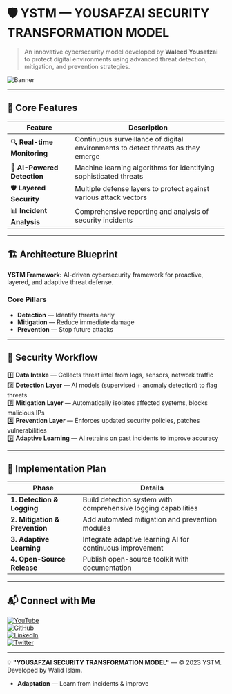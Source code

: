 # 🛡️ YSTM — YOUSAFZAI SECURITY TRANSFORMATION MODEL

> An innovative cybersecurity model developed by **Waleed Yousafzai** to protect digital environments using advanced threat detection, mitigation, and prevention strategies.

![Banner](https://via.placeholder.com/1200x300/1a237e/ffffff?text=YSTM+-+Your+Shield+to+Threat+Management)

---

## 🚀 Core Features  

| Feature | Description |
|---------|-------------|
| 🔍 **Real-time Monitoring** | Continuous surveillance of digital environments to detect threats as they emerge |
| 🧠 **AI-Powered Detection** | Machine learning algorithms for identifying sophisticated threats |
| 🛡️ **Layered Security** | Multiple defense layers to protect against various attack vectors |
| 📊 **Incident Analysis** | Comprehensive reporting and analysis of security incidents |

---

## 🏗️ Architecture Blueprint  

**YSTM Framework:** AI-driven cybersecurity framework for proactive, layered, and adaptive threat defense.

### Core Pillars  
- **Detection** — Identify threats early  
- **Mitigation** — Reduce immediate damage  
- **Prevention** — Stop future attacks  



---

## 🔄 Security Workflow  

1️⃣ **Data Intake** — Collects threat intel from logs, sensors, network traffic  
2️⃣ **Detection Layer** — AI models (supervised + anomaly detection) to flag threats  
3️⃣ **Mitigation Layer** — Automatically isolates affected systems, blocks malicious IPs  
4️⃣ **Prevention Layer** — Enforces updated security policies, patches vulnerabilities  
5️⃣ **Adaptive Learning** — AI retrains on past incidents to improve accuracy  

---

## 📅 Implementation Plan  

| Phase | Details |
|-------|---------|
| **1. Detection & Logging** | Build detection system with comprehensive logging capabilities |
| **2. Mitigation & Prevention** | Add automated mitigation and prevention modules |
| **3. Adaptive Learning** | Integrate adaptive learning AI for continuous improvement |
| **4. Open-Source Release** | Publish open-source toolkit with documentation |

---

## 📬 Connect with Me  

[![YouTube](https://img.shields.io/badge/YouTube-YSTM-red?logo=youtube)](https://youtube.com/YSTM)  
[![GitHub](https://img.shields.io/badge/GitHub-walid--islam-black?logo=github)](https://github.com/walid-islam)  
[![LinkedIn](https://img.shields.io/badge/LinkedIn-Connect-blue?logo=linkedin)](#)  
[![Twitter](https://img.shields.io/badge/Twitter-Follow-1DA1F2?logo=twitter)](#)  

---

💡 **"YOUSAFZAI SECURITY TRANSFORMATION MODEL"** — © 2023 YSTM. Developed by Walid Islam.

- **Adaptation** — Learn from incidents & improve  

